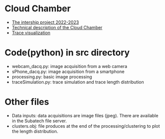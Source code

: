 # Cloud Chamber
- [The intership project 2022-2023](StageL3-ImageChambreBrouilard_2022-2023.pdf)
- [Technical description of the Cloud Chamber](SubatechCloudChamber_Doc1.pdf)
- [Trace visualization](SubatechCloudChamber_Doc2.pdf)

# Code(python) in src directory
- webcam_dacq.py: image acquisition from a web camera
- sPhone_dacq.py: image acquisition from a smartphone
- processing.py: basic image processing
- traceSimulation.py: trace simulation and trace length distribution

# Other files
- Data inputs: data acquisitions are image files (jpeg). There are 
  available in the Subatech file server.
- clusters.obj: file produces at the end of the processing/clustering
  to plot the length distribution. 
